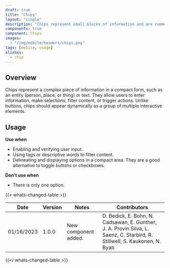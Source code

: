 ```yaml
---
draft: true
title: "Chips"
layout: "single"
description: "Chips represent small blocks of information and are commonly used for input or filtering."
components: true
component: Chips
images:
  - "/img/mobile/headers/chips.png"
tags: [mobile, usage]
aliases:
  - chip
---
```

## Overview

Chips represent a complex piece of information in a compact form, such as an entity (person, place, or thing) or text. They allow users to enter information, make selections, filter content, or trigger actions. Unlike buttons, chips should appear dynamically as a group of multiple interactive elements.

## Usage

**Use when**

- Enabling and verifying user input.
- Using tags or descriptive words to filter content.
- Delineating and displaying options in a compact area. They are a good alternative to toggle buttons or checkboxes.

**Don’t use when**

- There is only one option.

{{< whats-changed-table >}}

| Date       | Version | Notes                               | Contributors |
| ---------- | ------- | ----------------------------------- | ------------ |
| 01/16/2023 | 1.0.0   | New component added. | D. Bedick, E. Bohn, N. Cadsawan, E. Gunther, J. A. Provin Silva, L. Saenz, C. Starbird, R. Stillwell, S. Kaukonen, N. Byati   |

{{</ whats-changed-table >}}
